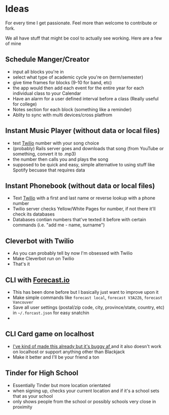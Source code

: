 # Ideas

For every time I get passionate. Feel more than welcome to contribute or fork.

We all have stuff that might be cool to actually see working.
Here are a few of mine

## Schedule Manger/Creator
- input all blocks you're in
- select what type of academic cycle you're on (term/semester)
- give time frames for blocks (9-10 for band, etc)
- the app would then add each event for the entire year for each individual class to your Calendar
- Have an alarm for a user defined interval before a class (Really useful for college)
- Notes section for each block (something like a reminder)
- Ablity to sync with multi devices/cross platfrom 


## Instant Music Player (without data or local files)
- text [Twilio](twilio.com) number with your song choice
- (probably) Rails server goes and downloads that song (from YouTube or something, convert it to .mp3)
- the number then calls you and plays the song
- supposed to be quick and easy, simple alternative to using stuff like Spotify becuase that requires data

## Instant Phonebook (without data or local files)
- Text [Twilio](twilio.com) with a first and last name or reverse lookup with a phone number
- Twilio server checks Yellow/White Pages for number, if not there it'll check its databases
- Databases contian numbers that've texted it before with certain commands (i.e. "add me - name, surname")

## Cleverbot with Twilio
- As you can probably tell by now I'm obsessed with Twilio
- Make Cleverbot run on Twilio
- That's it

## CLI with [Forecast.io](http://forecast.io/)
- This has been done before but I basically just want to improve upon it
- Make simple commands like `forecast local`, `forecast V3A2Z6`, `forecast Vancouver`
- Save all user settings (postal/zip code, city, province/state, country, etc) in `~/.forcast.json` for easy snatchin
- 

## CLI Card game on localhost
- [I've kind of made this already but it's buggy af ](https://github.com/probablyjosh/cards) and it also doesn't work on localhost or support anything other than Blackjack
- Make it better and I'll be your friend a ton

## Tinder for High School
- Essentially Tinder but more location orientated
- when signing up, checks your current location and if it's a school sets that as your school
- only shows people from the school or possibly schools very close in proximity
